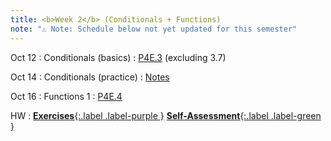 ```yaml
---
title: <b>Week 2</b> (Conditionals + Functions)
note: "⚠️ Note: Schedule below not yet updated for this semester"
---
```


Oct 12
: Conditionals (basics)
  : [P4E.3](https://do1.dr-chuck.com/pythonlearn/EN_us/pythonlearn.pdf#page=43.16) (excluding 3.7)

Oct 14
: Conditionals (practice)
  : [Notes](/11102-f25/lessons/conditionals/)<br>

Oct 16
: Functions 1
  : [P4E.4](https://do1.dr-chuck.com/pythonlearn/EN_us/pythonlearn.pdf#page=55.16)

HW
: [**Exercises**{:.label .label-purple }](#) [**Self-Assessment**{:.label .label-green }](#)

